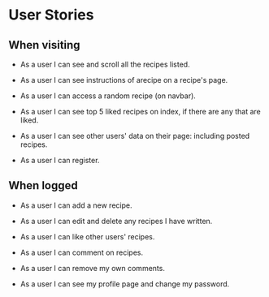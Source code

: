 # User Stories

## When visiting

* As a user I can see and scroll all the recipes listed.

* As a user I can see instructions of arecipe on a recipe's page.

* As a user I can access a random recipe (on navbar).

* As a user I can see top 5 liked recipes on index, if there are any that are liked.

* As a user I can see other users' data on their page: including posted recipes.

* As a user I can register.

## When logged

* As a user I can add a new recipe.

* As a user I can edit and delete any recipes I have written.

* As a user I can like other users' recipes.

* As a user I can comment on recipes.

* As a user I can remove my own comments.

* As a user I can see my profile page and change my password.
